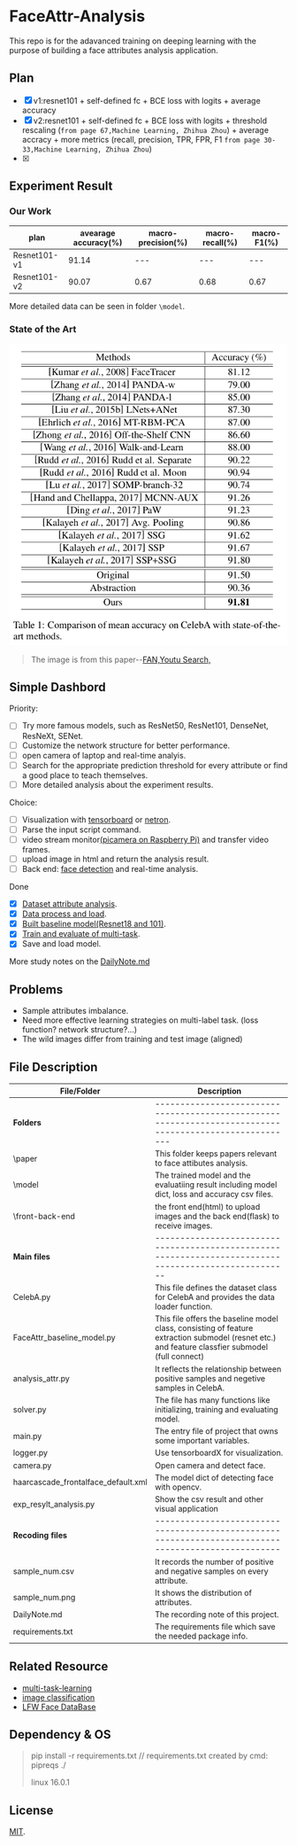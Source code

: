 # FaceAttr-Analysis

This repo is for the adavanced training on deeping learning with the purpose of building a face attributes analysis application.

## Plan

- [x] v1:resnet101 + self-defined fc + BCE loss with logits + average accuracy
- [x] v2:resnet101 + self-defined fc + BCE loss with logits + threshold rescaling (`from page 67,Machine Learning, Zhihua Zhou`) + average accracy + more metrics (recall, precision, TPR, FPR, F1 `from page 30-33,Machine Learning, Zhihua Zhou`)
- [x]

## Experiment Result

### Our Work

| plan | avearage accuracy(%)| macro-precision(%) | macro-recall(%) | macro-F1(%) |
| ---- | -----| ---- | ----- | ----- |
| Resnet101-v1  |  91.14 |--- | ---| ---|
| Resnet101-v2 | 90.07 | 0.67 | 0.68 | 0.67 |

More detailed data can be seen in folder `\model`.

### State of the Art

![State of the art](https://raw.githubusercontent.com/JoshuaQYH/blogImage/master/celeba.png)
> The image is from this paper--[FAN,Youtu Search,](https://www.ijcai.org/proceedings/2018/102)

## Simple Dashbord

Priority:

- [ ] Try more famous models, such as ResNet50, ResNet101, DenseNet, ResNeXt, SENet.
- [ ] Customize the network structure for better performance.
- [ ] open camera of laptop and real-time analyis.
- [ ] Search for the appropriate prediction threshold for every attribute or find a good place to teach themselves.
- [ ] More detailed analysis about the experiment results.

Choice:

- [ ] Visualization with [tensorboard](https://github.com/lanpa/tensorboardX) or [netron](https://github.com/lutzroeder/netron).
- [ ] Parse the input script command. 
- [ ] video stream monitor[(picamera on Raspberry Pi)](https://github.com/waveform80/picamera) and transfer video frames.
- [ ] upload image in html and return the analysis result.
- [ ] Back end: [face detection](https://github.com/ageitgey/face_recognition) and real-time analysis.

Done 

- [x] [Dataset attribute analysis](https://github.com/JoshuaQYH/FaceAttr-Analysis/blob/master/analysis_attr.py).
- [x] [Data process and load](https://github.com/JoshuaQYH/FaceAttr-Analysis/blob/master/CelebA.py).
- [x] [Built baseline model(Resnet18 and 101)](https://github.com/JoshuaQYH/FaceAttr-Analysis/blob/master/FaceAttr_baseline_model.py).
- [x] [Train and evaluate of multi-task](https://github.com/JoshuaQYH/FaceAttr-Analysis/blob/master/solver.py).
- [x] Save and load model.

More study notes on the [DailyNote.md](https://github.com/JoshuaQYH/FaceAttr-Analysis/blob/master/DailyNote.md)

## Problems

- Sample attributes imbalance.
- Need more effective learning strategies on multi-label task. (loss function? network structure?...)
- The wild images differ from training and test image (aligned)

## File Description

| File/Folder | Description |
| ----------- | ----------- |
|**Folders**|-------------------------------------------------------------------------------------------------------|
| \paper | This folder keeps papers relevant to face attibutes analysis.|
| \model | The trained model and the evaluatiing result including model dict, loss and accuracy csv files. |
|\front-back-end| the front end(html) to upload images and the back end(flask) to receive images.|
|**Main files**|------------------------------------------------------------------------------------------------------|
| CelebA.py | This file defines the dataset class for CelebA and provides the data loader function. |
| FaceAttr_baseline_model.py | This file offers the baseline model class, consisting of feature extraction submodel (resnet etc.) and feature classfier submodel (full connect)|
|analysis_attr.py | It reflects the relationship between positive samples and negetive samples in CelebA.|
|solver.py|The file has many functions like initializing, training and evaluating model.|
|main.py| The entry file of project that owns some important variables.|
| logger.py | Use tensorboardX for visualization. |
|camera.py| Open camera and detect face.|
|haarcascade_frontalface_default.xml| The model dict of detecting face with opencv.|
|exp_resylt_analysis.py|Show the csv result and other visual application|
|**Recoding files**|----------------------------------------------------------------------------------------------------|
| sample_num.csv | It records the number of positive and negative samples on every attribute.|
|sample_num.png| It shows the distribution of attributes.|
| DailyNote.md | The recording note of this project.|
| requirements.txt | The requirements file which save the needed package info. |  


## Related Resource

- [multi-task-learning](https://paperswithcode.com/task/multi-task-learning)
- [image classification](https://paperswithcode.com/task/image-classification)
- [LFW Face DataBase](http://vis-www.cs.umass.edu/lfw/)

## Dependency & OS

> pip install -r requirements.txt   // requirements.txt created by cmd: pipreqs ./
> 
> linux 16.0.1

## License

[MIT](https://github.com/JoshuaQYH/FaceAttr-Analysis/blob/master/LICENSE).

